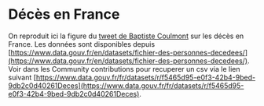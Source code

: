 # Décès en France

On reproduit ici la figure du [tweet de Baptiste Coulmont](https://twitter.com/coulmont/status/1206549946176098304?s=19) sur les décès en France. Les données sont disponibles depuis [https://www.data.gouv.fr/en/datasets/fichier-des-personnes-decedees/](https://www.data.gouv.fr/en/datasets/fichier-des-personnes-decedees/). Voir dans les Community contributions pour recuperer un csv via le lien suivant [https://www.data.gouv.fr/fr/datasets/r/f5465d95-e0f3-42b4-9bed-9db2c0d40261Deces](https://www.data.gouv.fr/fr/datasets/r/f5465d95-e0f3-42b4-9bed-9db2c0d40261Deces). 
